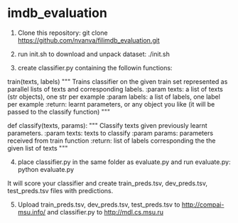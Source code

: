 # imdb_evaluation

1. Clone this repository:
git clone https://github.com/nvanva/filimdb_evaluation.git

2. run init.sh to download and unpack dataset:
./init.sh

3. create classifier.py containing the followin functions:

train(texts, labels)
    """
    Trains classifier on the given train set represented as parallel lists of texts and corresponding labels.
    :param texts: a list of texts (str objects), one str per example
    :param labels: a list of labels, one label per example
    :return: learnt parameters, or any object you like (it will be passed to the classify function) 
    """

def classify(texts, params):
    """
    Classify texts given previously learnt parameters.
    :param texts: texts to classify
    :param params: parameters received from train function
    :return: list of labels corresponding the the given list of texts
    """

4. place classifier.py in the same folder as evaluate.py and run evaluate.py:
python evaluate.py

It will score your classifier and create train_preds.tsv, dev_preds.tsv, test_preds.tsv files with predictions.

5. Upload train_preds.tsv, dev_preds.tsv, test_preds.tsv to http://compai-msu.info/ and classifier.py to http://mdl.cs.msu.ru
